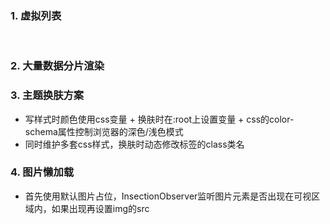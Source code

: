 ### 1. 虚拟列表

​	

### 2. 大量数据分片渲染



### 3. 主题换肤方案

- 写样式时颜色使用css变量 + 换肤时在:root上设置变量 + css的color-schema属性控制浏览器的深色/浅色模式
- 同时维护多套css样式，换肤时动态修改标签的class类名

### 4. 图片懒加载

- 首先使用默认图片占位，InsectionObserver监听图片元素是否出现在可视区域内，如果出现再设置img的src

